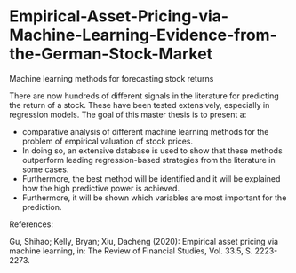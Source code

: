 # Empirical-Asset-Pricing-via-Machine-Learning-Evidence-from-the-German-Stock-Market
Machine learning methods for forecasting stock returns

There are now hundreds of different signals in the literature for predicting the return of a stock. These have been tested extensively, especially in regression models. The goal of this master thesis is to present a:
- comparative analysis of different machine learning methods for the problem of empirical valuation of stock prices. 
- In doing so, an extensive database is used to show that these methods outperform leading regression-based strategies from the literature in some cases. 
- Furthermore, the best method will be identified and it will be explained how the high predictive power is achieved. 
- Furthermore, it will be shown which variables are most important for the prediction.



References:

Gu, Shihao; Kelly, Bryan; Xiu, Dacheng (2020): Empirical asset pricing via machine learning, in: The Review of Financial Studies, Vol. 33.5, S. 2223-2273.
